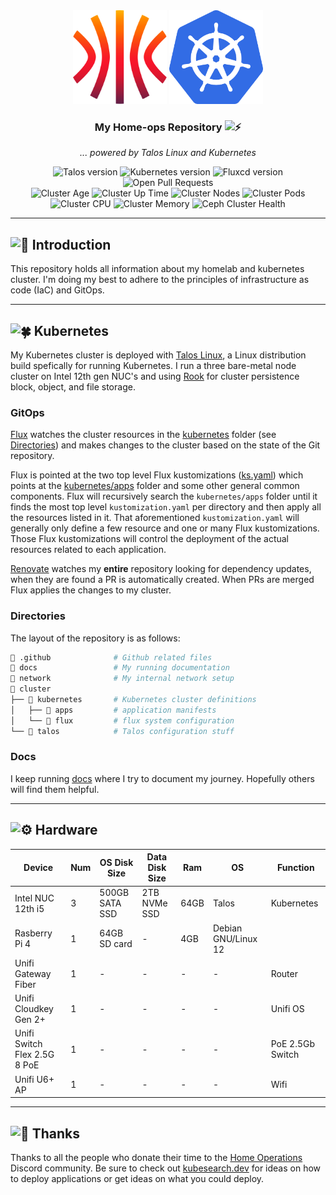 <div align="center">
  <img src="./docs/assets/talos.svg" alt="Talos Linux logo" width="150" height="150">
  <img src="./docs/assets/k8s.png" alt="Kubernetes logo" width="150" height="150">
</div>

<div align=center>

### My Home-ops Repository <img src="https://fonts.gstatic.com/s/e/notoemoji/latest/26a1/512.gif" alt="⚡" width="16" height="16">

_... powered by Talos Linux and Kubernetes_

</div>

<div align="center">
  <img src="https://img.shields.io/endpoint?url=https%3A%2F%2Fkromgo.cjsolsen.com%2Ftalos_version&style=for-the-badge&logo=talos&logoColor=fff&label=Talos&labelColor=302d41&color=cba6f7" alt="Talos version">
  <img src="https://img.shields.io/endpoint?url=https%3A%2F%2Fkromgo.cjsolsen.com%2Fkubernetes_version&style=for-the-badge&logo=kubernetes&logoColor=fff&label=Kubernetes&labelColor=302d41&color=cba6f7" alt="Kubernetes version">
  <img src="https://img.shields.io/endpoint?url=https%3A%2F%2Fkromgo.cjsolsen.com%2Fflux_version&style=for-the-badge&logo=flux&logoColor=fff&label=Fluxcd&labelColor=302d41&color=cba6f7" alt="Fluxcd version">
  <img src="https://img.shields.io/github/issues-pr/chrede88/home-ops?logo=github&color=f2cdcd&logoColor=fff&style=for-the-badge&labelColor=302d41" alt="Open Pull Requests">
</div>

<div align="center">
  <img src="https://img.shields.io/endpoint?url=https%3A%2F%2Fkromgo.cjsolsen.com%2Fcluster_age_days&style=for-the-badge&label=Age&labelColor=302d41" alt="Cluster Age">
  <img src="https://img.shields.io/endpoint?url=https%3A%2F%2Fkromgo.cjsolsen.com%2Fcluster_uptime_days&style=for-the-badge&label=Up&labelColor=302d41" alt="Cluster Up Time">
  <img src="https://img.shields.io/endpoint?url=https%3A%2F%2Fkromgo.cjsolsen.com%2Fcluster_node_count&style=for-the-badge&label=Nodes&labelColor=302d41" alt="Cluster Nodes">
  <img src="https://img.shields.io/endpoint?url=https%3A%2F%2Fkromgo.cjsolsen.com%2Fcluster_pod_count&style=for-the-badge&label=Pods&labelColor=302d41" alt="Cluster Pods">
  <img src="https://img.shields.io/endpoint?url=https%3A%2F%2Fkromgo.cjsolsen.com%2Fcluster_cpu_usage&style=for-the-badge&label=Cpu&labelColor=302d41" alt="Cluster CPU">
  <img src="https://img.shields.io/endpoint?url=https%3A%2F%2Fkromgo.cjsolsen.com%2Fcluster_memory_usage&style=for-the-badge&label=Memory&labelColor=302d41" alt="Cluster Memory">
  <img src="https://img.shields.io/endpoint?url=https%3A%2F%2Fkromgo.cjsolsen.com%2Fceph_health_status&style=for-the-badge&logo=ceph&label=Ceph&labelColor=302d41" alt="Ceph Cluster Health">
</div>

---

## <img src="https://fonts.gstatic.com/s/e/notoemoji/latest/1f680/512.gif" alt="🚀" width="20" height="20"> Introduction

This repository holds all information about my homelab and kubernetes cluster. I'm doing my best to adhere to the principles of infrastructure as code (IaC) and GitOps.

---

## <img src="https://fonts.gstatic.com/s/e/notoemoji/latest/1f340/512.gif" alt="🍀" width="20" height="20"> Kubernetes

My Kubernetes cluster is deployed with [Talos Linux](https://www.talos.dev), a Linux distribution build spefically for running Kubernetes. I run a three bare-metal node cluster on Intel 12th gen NUC's and using [Rook](https://github.com/rock/rock) for cluster persistence block, object, and file storage.

### GitOps

[Flux](https://github.com/fluxcd/flux2) watches the cluster resources in the [kubernetes](./cluster/kubernetes/) folder (see [Directories](#directories)) and makes changes to the cluster based on the state of the Git repository.

Flux is pointed at the two top level Flux kustomizations ([ks.yaml](./cluster/kubernetes/flux/main/ks.yaml)) which points at the [kubernetes/apps](./cluster/kubernetes/apps) folder and some other general common components. Flux will recursively search the `kubernetes/apps` folder until it finds the most top level `kustomization.yaml` per directory and then apply all the resources listed in it. That aforementioned `kustomization.yaml` will generally only define a few resource and one or many Flux kustomizations. Those Flux kustomizations will control the deployment of the actual resources related to each application.

[Renovate](https://github.com/renovatebot/renovate) watches my **entire** repository looking for dependency updates, when they are found a PR is automatically created. When PRs are merged Flux applies the changes to my cluster.

### Directories

The layout of the repository is as follows:

```sh
📁 .github              # Github related files
📁 docs                 # My running documentation
📁 network              # My internal network setup
📁 cluster
├── 📁 kubernetes       # Kubernetes cluster definitions
│   ├── 📁 apps         # application manifests
│   └── 📁 flux         # flux system configuration
└── 📁 talos            # Talos configuration stuff
```

### Docs

I keep running [docs](./docs/README.md) where I try to document my journey. Hopefully others will find them helpful.

---

## <img src="https://fonts.gstatic.com/s/e/notoemoji/latest/2699_fe0f/512.gif" alt="⚙" width="20" height="20"> Hardware

| Device                | Num | OS Disk Size   | Data Disk Size | Ram  | OS                  | Function       |
| --------------------- | --- | -------------- | -------------- | ---- | ------------------- | -------------- |
| Intel NUC 12th i5     | 3   | 500GB SATA SSD | 2TB NVMe SSD   | 64GB | Talos               | Kubernetes     |
| Rasberry Pi 4         | 1   | 64GB SD card   | -              | 4GB  | Debian GNU/Linux 12 |  |
| Unifi Gateway Fiber     | 1   | -              | -              | -    | -                   | Router         |
| Unifi Cloudkey Gen 2+ | 1   | -              | -              | -    | -                   | Unifi OS       |
| Unifi Switch Flex 2.5G 8 PoE    | 1   | -              | -              | -    | -                   | PoE 2.5Gb Switch |
| Unifi U6+ AP          | 1   | -              | -              | -    | -                   | Wifi           |

---

## <img src="https://fonts.gstatic.com/s/e/notoemoji/latest/1f64f/512.gif" alt="🙏" width="20" height="20"> Thanks

Thanks to all the people who donate their time to the [Home Operations](https://discord.gg/home-operations) Discord community. Be sure to check out [kubesearch.dev](https://kubesearch.dev/) for ideas on how to deploy applications or get ideas on what you could deploy.
